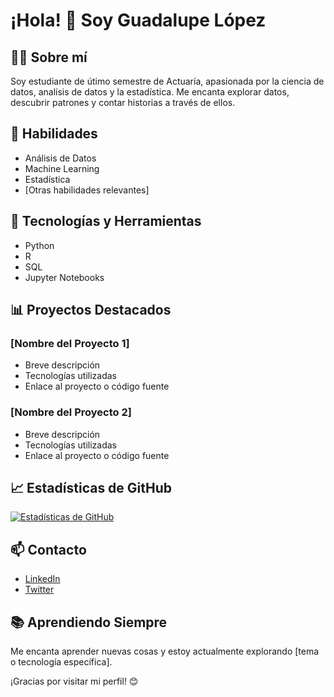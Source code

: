 # ¡Hola! 👋 Soy Guadalupe López 

## 👨‍💻 Sobre mí
Soy estudiante de útimo semestre de Actuaría, apasionada por la ciencia de datos, analísis de datos y la estadística. 
Me encanta explorar datos, descubrir patrones y contar historias a través de ellos.

## 🚀 Habilidades
- Análisis de Datos
- Machine Learning
- Estadística
- [Otras habilidades relevantes]

## 🔧 Tecnologías y Herramientas
- Python
- R
- SQL
- Jupyter Notebooks

## 📊 Proyectos Destacados
### [Nombre del Proyecto 1]
- Breve descripción
- Tecnologías utilizadas
- Enlace al proyecto o código fuente

### [Nombre del Proyecto 2]
- Breve descripción
- Tecnologías utilizadas
- Enlace al proyecto o código fuente

## 📈 Estadísticas de GitHub
[![Estadísticas de GitHub](https://github-readme-stats.vercel.app/api?username=TuUsuario&show_icons=true&theme=radical)](https://github.com/TuUsuario)

## 📫 Contacto
- [LinkedIn](www.linkedin.com/in/guadalupelopezasc)
- [Twitter](https://twitter.com/guadalupe_10835?s=09)

## 📚 Aprendiendo Siempre
Me encanta aprender nuevas cosas y estoy actualmente explorando [tema o tecnología específica].

¡Gracias por visitar mi perfil! 😊

<!---
GuadalupeLopezAsc/GuadalupeLopezAsc is a ✨ special ✨ repository because its `README.md` (this file) appears on your GitHub profile.
You can click the Preview link to take a look at your changes.
--->
